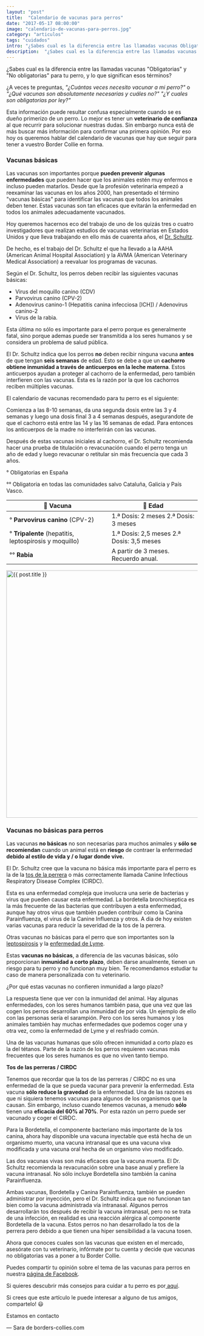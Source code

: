 ```yaml
---
layout: "post"
title:  "Calendario de vacunas para perros"
date: "2017-05-17 08:00:00"
image: "calendario-de-vacunas-para-perros.jpg"
category: "articulos"
tags: "cuidados"
intro: "¿Sabes cual es la diferencia entre las llamadas vacunas Obligatorias y No obligatorias para tu perro, y lo que significan esos términos?"
description:  "¿Sabes cual es la diferencia entre las llamadas vacunas Obligatorias y No obligatorias para tu perro, y lo que significan esos términos?"
---
```


¿Sabes cual es la diferencia entre las llamadas vacunas "Obligatorias" y "No obligatorias" para tu perro, y lo que significan esos términos?

¿A veces te preguntas, _"¿Cuántas veces necesito vacunar a mi perro?"_ o _"¿Qué vacunas son absolutamente necesarias y cuáles no?"_ _"¿Y cuales son obligatorias por ley?"_

Esta información puede resultar confusa especialmente cuando se es dueño primerizo de un perro. Lo mejor es tener un **veterinario de confianza** al que recurrir para solucionar nuestras dudas. Sin embargo nunca está de más buscar más información para confirmar una primera opinión. Por eso hoy os queremos hablar del calendario de vacunas que hay que seguir para tener a vuestro Border Collie en forma.

### Vacunas básicas

Las vacunas son importantes porque **pueden prevenir algunas enfermedades** que pueden hacer que los animales estén muy enfermos e incluso pueden matarlos. Desde que la profesión veterinaria empezó a reexaminar las vacunas en los años 2000, han presentado el término "vacunas básicas" para identificar las vacunas que todos los animales deben tener. Estas vacunas son tan eficaces que evitarán la enfermedad en todos los animales adecuadamente vacunados.

Hoy queremos hacernos eco del trabajo de uno de los quizás tres o cuatro investigadores que realizan estudios de vacunas veterinarias en Estados Unidos y que lleva trabajando en ello más de cuarenta años, el [Dr. Schultz](https://www.vetmed.wisc.edu/vaccination-guidelines-2016/).

De hecho, es el trabajo del Dr. Schultz el que ha llevado a la AAHA (American Animal Hospital Association) y la AVMA (American Veterinary Medical Association) a reevaluar los programas de vacunas.

Según el Dr. Schultz, los perros deben recibir las siguientes vacunas básicas:

- Virus del moquillo canino (CDV)
- Parvovirus canino (CPV-2)
- Adenovirus canino-1 (Hepatitis canina infecciosa [ICH]) / Adenovirus canino-2
- Virus de la rabia.

Esta última no sólo es importante para el perro porque es generalmente fatal, sino porque ademas puede ser transmitida a los seres humanos y se considera un problema de salud pública.

El Dr. Schultz indica que los perros **no** deben recibir ninguna vacuna **antes** de que tengan **seis semanas** de edad. Esto se debe a que un **cachorro obtiene inmunidad a través de anticuerpos en la leche materna**. Estos anticuerpos ayudan a proteger al cachorro de la enfermedad, pero también interfieren con las vacunas. Esta es la razón por la que los cachorros reciben múltiples vacunas.

El calendario de vacunas recomendado para tu perro es el siguiente:

Comienza a las 8-10 semanas, da una segunda dosis entre las 3 y 4 semanas y luego una dosis final 3 a 4 semanas después, asegurandote de que el cachorro está entre las 14 y las 16 semanas de edad. Para entonces los anticuerpos de la madre no interferirán con las vacunas.

Después de estas vacunas iniciales al cachorro, el Dr. Schultz recomienda hacer una prueba de titulación o revacunación cuando el perro tenga un año de edad y luego revacunar o retitular sin más frecuencia que cada 3 años.

° Obligatorias en España

°° Obligatoria en todas las comunidades salvo Cataluña, Galicia y País Vasco.

💉 **Vacuna** | 🐶 **Edad**
--|--
° **Parvovirus canino** (CPV-2)|  1.ª Dosis: 2 meses 2.ª Dosis: 3 meses
° **Tripalente** (hepatitis, leptospirosis y moquillo)| 1.ª Dosis: 2,5 meses 2.ª Dosis: 3,5 meses
°° **Rabia** | A partir de 3 meses. Recuerdo anual.

<div class="text-center">
 <img src= "{{site.url}}/assets/img/articulos/vacunas-border-collie.jpg" width="650" height="auto" alt="{{ post.title }}">
</div>

### Vacunas no básicas para perros

Las vacunas **no básicas** no son necesarias para muchos animales y **sólo se recomiendan** cuando un animal está en **riesgo** de contraer la enfermedad **debido al estilo de vida y / o lugar donde vive.**

El Dr. Schultz cree que la vacuna no básica más importante para el perro es la de la [tos de la perrera](https://es.wikipedia.org/wiki/Bordetella_bronchiseptica) o más correctamente llamada Canine Infectious Respiratory Disease Complex (CIRDC).

Esta es una enfermedad compleja que involucra una serie de bacterias y virus que pueden causar esta enfermedad. La bordetella bronchiseptica es la más frecuente de las bacterias que contribuyen a esta enfermedad, aunque hay otros virus que también pueden contribuir como la Canina Parainfluenza, el virus de la Canine Influenza y otros. A dia de hoy existen varias vacunas para reducir la severidad de la tos de la perrera.

Otras vacunas no básicas para el perro que son importantes son la [leptospirosis](https://es.wikipedia.org/wiki/Leptospirosis) y la [enfermedad de Lyme](https://www.borders-collies.com/Enfermedad-de-lyme-prevencion-conoce-tus-opciones-protege-a-tu-perro/).

Estas **vacunas no básicas**, a diferencia de las vacunas básicas, sólo proporcionan **inmunidad a corto plazo**, deben darse anualmente, tienen un riesgo para tu perro y no funcionan muy bien. Te recomendamos estudiar tu caso de manera personalizada con tu veterinario.

¿Por qué estas vacunas no confieren inmunidad a largo plazo?

La respuesta tiene que ver con la inmunidad del animal. Hay algunas enfermedades, con los seres humanos también pasa, que una vez que las cogen los perros desarrollan una inmunidad de por vida. Un ejemplo de ello con las personas sería el sarampión. Pero con los seres humanos y los animales también hay muchas enfermedades que podemos coger una y otra vez, como la enfermedad de Lyme y el resfriado común.

Una de las vacunas humanas que sólo ofrecen inmunidad a corto plazo es la del tétanos. Parte de la razón de los perros requieren vacunas más frecuentes que los seres humanos es que no viven tanto tiempo.

**Tos de las perreras / CIRDC**

Tenemos que recordar que la tos de las perreras / CIRDC no es una enfermedad de la que se pueda vacunar para prevenir la enfermedad. Esta vacuna **sólo reduce la gravedad** de la enfermedad. Una de las razones es que ni siquiera tenemos vacunas para algunos de los organismos que la causan. Sin embargo, incluso cuando tenemos vacunas, a menudo **sólo** tienen una **eficacia del 60% al 70%**. Por esta razón un perro puede ser vacunado y coger el CIRDC.

Para la Bordetella, el componente bacteriano más importante de la tos canina, ahora hay disponible una vacuna inyectable que está hecha de un organismo muerto, una vacuna intranasal que es una vacuna viva modificada y una vacuna oral hecha de un organismo vivo modificado.

Las dos vacunas vivas son más eficaces que la vacuna muerta. El Dr. Schultz recomienda la revacunación sobre una base anual y prefiere la vacuna intranasal. No sólo incluye Bordetella sino también la canina Parainfluenza.

Ambas vacunas, Bordetella y Canina Parainfluenza, también se pueden administrar por inyección, pero el Dr. Schultz indica que no funcionan tan bien como la vacuna administrada vía intranasal. Algunos perros desarrollarán tos después de recibir la vacuna intranasal, pero no se trata de una infección, en realidad es una reacción alérgica al componente Bordetella de la vacuna. Estos perros no han desarrollado la tos de la perrera pero debido a que tienen una hiper sensibilidad a la vacuna tosen.

Ahora que conoces cuales son las vacunas que existen en el mercado, asesórate con tu veterinario, infórmate por tu cuenta y decide que vacunas no obligatorias vas a poner a tu Border Collie.

Puedes compartir tu opinión sobre el tema de las vacunas para perros en nuestra [página de Facebook](https://www.facebook.com/borderscolliescom/).

Si quieres descubrir más consejos para cuidar a tu perro es por<a href="{{ site.url }}/border-collie-cuidados/"> aquí</a>.

Si crees que este artículo le puede interesar a alguno de tus amigos, compartelo! 😃

Estamos en contacto

— Sara de borders-collies.com
